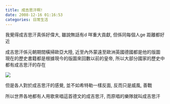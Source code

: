 ```yaml
---
title: 成吉思汗啊!
date: 2008-12-16 01:16:53
categories: 日常生活
---
```


  
我覺得成吉思汗真係好偉大, 雖說無話有d 咩重大貢獻, 但係同每個人ge 距離都好近  
  
成吉思汗係元朝期間橫掃歐亞大陸, 近至內外蒙遠至歐洲英國德國都是他的版圖  
現在的歷史書籍都是根據現今的版圖來回數以前的皇帝, 所以大部分國家的歷史中都有成吉思汗的存在  
  
![](http://upload.wikimedia.org/wikipedia/commons/b/bc/Mongol_Empire_map_2.gif)  
  
但是各人對於成吉思汗的感覺, 並不如希特勒一樣反面, 反而只是威風, 善戰  
  
所以世界各地都有人用歌來唱這首德文的成吉思汗, 而原唱的樂隊就叫成吉思汗  
  
<object data="http://www.youtube.com/v/5YJLHXnVfGU&hl=zh_TW&fs=1" height="328" type="application/x-shockwave-flash" width="427"></object>  